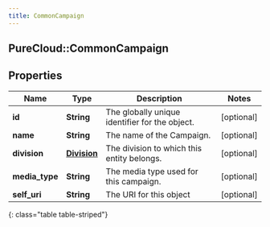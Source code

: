 ```yaml
---
title: CommonCampaign
---
```

## PureCloud::CommonCampaign

## Properties

|Name | Type | Description | Notes|
|------------ | ------------- | ------------- | -------------|
| **id** | **String** | The globally unique identifier for the object. | [optional] |
| **name** | **String** | The name of the Campaign. | [optional] |
| **division** | [**Division**](Division.html) | The division to which this entity belongs. | [optional] |
| **media_type** | **String** | The media type used for this campaign. | [optional] |
| **self_uri** | **String** | The URI for this object | [optional] |
{: class="table table-striped"}


